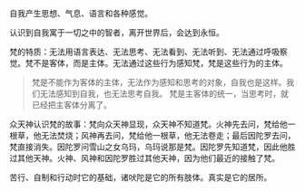 
自我产生思想、气息、语言和各种感觉。

认识到自我寓于一切之中的智者，离开世界后，会达到永恒。

梵的特质：无法用语言表达、无法思考、无法看到、无法听到、无法通过呼吸察觉。梵不是客体，而是主体。无法通过这些行为感知梵，梵是这些行为的主体。
> 梵是不能作为客体的主体，无法作为感知和思考的对象，自我也是这样。我们无法感知到自我，也无法思考自我。
> 梵是主客体的统一，当思考时，就已经把主客体分离了。


众天神认识梵的故事：梵向众天神显现，众天神不知道梵。火神先去问，梵给他一根草，他无法焚烧；风神再去问，梵给他一根草，他无法卷走；最后因陀罗去问，梵直接消失。因陀罗问雪山之女乌玛，乌玛说那是梵。因陀罗先知道梵，因此他胜过其他天神。火神、风神和因陀罗胜过其他天神，因为他们最近的接触了梵。

苦行、自制和行动时它的基础，诸吠陀是它的所有肢体。真实是它的居所。